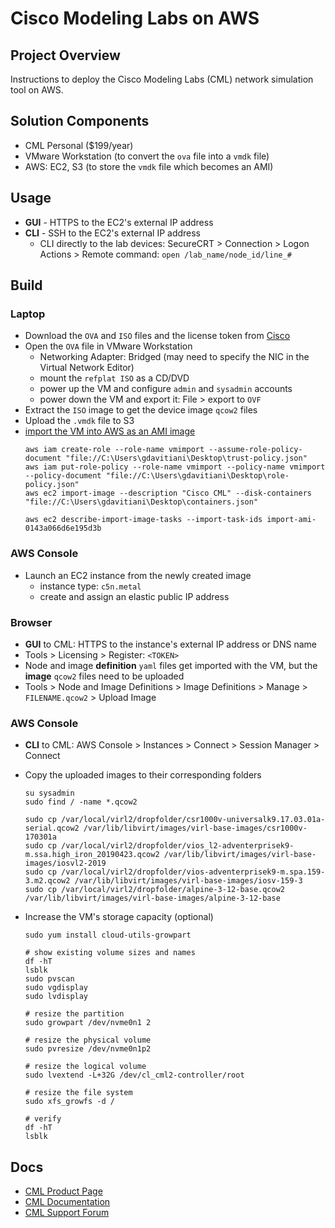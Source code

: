 # Cisco Modeling Labs on AWS


## Project Overview
Instructions to deploy the Cisco Modeling Labs (CML) network simulation tool on AWS.


## Solution Components
- CML Personal ($199/year)
- VMware Workstation (to convert the `ova` file into a `vmdk` file)
- AWS: EC2, S3 (to store the `vmdk` file which becomes an AMI)


## Usage
- **GUI** - HTTPS to the EC2's external IP address
- **CLI** - SSH to the EC2's external IP address
  - CLI directly to the lab devices: SecureCRT > Connection > Logon Actions > Remote command: `open /lab_name/node_id/line_#`
    

## Build
### Laptop
- Download the `OVA` and `ISO` files and the license token from [Cisco](https://learningnetworkstore.cisco.com/myaccount)
- Open the `OVA` file in VMware Workstation
  - Networking Adapter: Bridged (may need to specify the NIC in the Virtual Network Editor)
  - mount the `refplat ISO` as a CD/DVD
  - power up the VM and configure `admin` and `sysadmin` accounts
  - power down the VM and export it: File > export to `OVF`
- Extract the `ISO` image to get the device image `qcow2` files
- Upload the `.vmdk` file to S3
- [import the VM into AWS as an AMI image](https://docs.aws.amazon.com/vm-import/latest/userguide/vmimport-image-import.html)
  ```
  aws iam create-role --role-name vmimport --assume-role-policy-document "file://C:\Users\gdavitiani\Desktop\trust-policy.json"
  aws iam put-role-policy --role-name vmimport --policy-name vmimport --policy-document "file://C:\Users\gdavitiani\Desktop\role-policy.json"
  aws ec2 import-image --description "Cisco CML" --disk-containers "file://C:\Users\gdavitiani\Desktop\containers.json"
  
  aws ec2 describe-import-image-tasks --import-task-ids import-ami-0143a066d6e195d3b
  ```
### AWS Console
- Launch an EC2 instance from the newly created image
  - instance type: `c5n.metal`
  - create and assign an elastic public IP address

### Browser
- **GUI** to CML: HTTPS to the instance's external IP address or DNS name
- Tools > Licensing > Register: `<TOKEN>`
- Node and image **definition** `yaml` files get imported with the VM, but the **image** `qcow2` files need to be uploaded
- Tools > Node and Image Definitions > Image Definitions > Manage > `FILENAME.qcow2` > Upload Image

### AWS Console
- **CLI** to CML: AWS Console > Instances > Connect > Session Manager > Connect
- Copy the uploaded images to their corresponding folders
  ```
  su sysadmin
  sudo find / -name *.qcow2
  
  sudo cp /var/local/virl2/dropfolder/csr1000v-universalk9.17.03.01a-serial.qcow2 /var/lib/libvirt/images/virl-base-images/csr1000v-170301a
  sudo cp /var/local/virl2/dropfolder/vios_l2-adventerprisek9-m.ssa.high_iron_20190423.qcow2 /var/lib/libvirt/images/virl-base-images/iosvl2-2019
  sudo cp /var/local/virl2/dropfolder/vios-adventerprisek9-m.spa.159-3.m2.qcow2 /var/lib/libvirt/images/virl-base-images/iosv-159-3
  sudo cp /var/local/virl2/dropfolder/alpine-3-12-base.qcow2 /var/lib/libvirt/images/virl-base-images/alpine-3-12-base
  ```
  
- Increase the VM's storage capacity (optional)
  ```
  sudo yum install cloud-utils-growpart
  
  # show existing volume sizes and names
  df -hT
  lsblk
  sudo pvscan
  sudo vgdisplay
  sudo lvdisplay

  # resize the partition
  sudo growpart /dev/nvme0n1 2
  
  # resize the physical volume
  sudo pvresize /dev/nvme0n1p2

  # resize the logical volume
  sudo lvextend -L+32G /dev/cl_cml2-controller/root

  # resize the file system
  sudo xfs_growfs -d /

  # verify
  df -hT
  lsblk
  ```


## Docs
- [CML Product Page](https://www.cisco.com/c/en/us/products/cloud-systems-management/modeling-labs/index.html)
- [CML Documentation](https://developer.cisco.com/docs/modeling-labs/)
- [CML Support Forum](https://learningnetwork.cisco.com/s/topic/0TO3i00000094ZjGAI/cisco-modeling-labs-personal-community)
